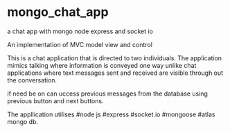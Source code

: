 # mongo_chat_app
a chat app with mongo node express and socket io

An implementation of MVC model view and control 

This is a chat application that is directed to two individuals. The application mimics talking where information is 
conveyed one way unlike chat applications where text messages sent and received are visible through out the conversation.

if need be on can uccess previous messages from the database using previous button and next buttons.

The appllication utilises #node js #express #socket.io #mongoose #atlas mongo db.







